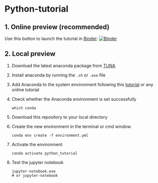 # Python-tutorial

## 1. Online preview (recommended)

Use this button to launch the tutorial in [Binder](https://mybinder.org/): [![Binder](https://mybinder.org/badge_logo.svg)](https://mybinder.org/v2/gh/hpc-nuist-ap/Python-tutorial.git/main?filepath=Python_Tutorial_2020.ipynb)

## 2. Local preview

1. Download the latest anaconda package from [TUNA](https://mirrors.tuna.tsinghua.edu.cn/anaconda/archive/?C=M&O=A)

2. Install anaconda by running the `.sh` or `.exe` file

3. Add Anaconda to the system environment following this [tutorial](https://www.pythonlikeyoumeanit.com/Module1_GettingStartedWithPython/Installing_Python.html) or any online tutorial

4. Check whether the Anaconda environment is set successfully

   ```
   which conda
   ```

5. Download this repository to your local directory

6. Create the new environment in the terminal or cmd window

   ```
   conda env create -f environment.yml
   ```

7. Activate the environment

   ```
   conda activate python_tutorial
   ```

8. Test the jupyter notebook

   ```
   jupyter-notebook.exe
   # or jupyter-notebook
   ```